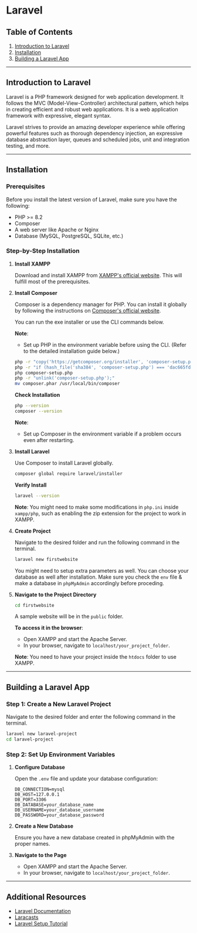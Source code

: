 # Laravel

## Table of Contents

1. [Introduction to Laravel](#introduction-to-laravel)
2. [Installation](#installation)
3. [Building a Laravel App](#building-a-laravel-app)

---

## Introduction to Laravel

Laravel is a PHP framework designed for web application development. It follows the MVC (Model-View-Controller) architectural pattern, which helps in creating efficient and robust web applications. It is a web application framework with expressive, elegant syntax.

Laravel strives to provide an amazing developer experience while offering powerful features such as thorough dependency injection, an expressive database abstraction layer, queues and scheduled jobs, unit and integration testing, and more.

---

## Installation

### Prerequisites

Before you install the latest version of Laravel, make sure you have the following:

- PHP >= 8.2
- Composer
- A web server like Apache or Nginx
- Database (MySQL, PostgreSQL, SQLite, etc.)

### Step-by-Step Installation

1. **Install XAMPP**

   Download and install XAMPP from [XAMPP's official website](https://www.apachefriends.org/download.html). This will fulfill most of the prerequisites.

2. **Install Composer**

   Composer is a dependency manager for PHP. You can install it globally by following the instructions on [Composer's official website](https://getcomposer.org/download/). 

   You can run the exe installer or use the CLI commands below.

   **Note**:
   - Set up PHP in the environment variable before using the CLI. (Refer to the detailed installation guide below.)

   ```sh
   php -r "copy('https://getcomposer.org/installer', 'composer-setup.php');"
   php -r "if (hash_file('sha384', 'composer-setup.php') === 'dac665fdc30fdd8ec78b38b9800061b4150413ff2e3b6f88543c636f7cd84f6db9189d43a81e5503cda447da73c7e5b6') { echo 'Installer verified'; } else { echo 'Installer corrupt'; unlink('composer-setup.php'); } echo PHP_EOL;"
   php composer-setup.php
   php -r "unlink('composer-setup.php');"
   mv composer.phar /usr/local/bin/composer
   ```

   **Check Installation**

   ```sh
   php --version
   composer --version
   ```

   **Note**:
   - Set up Composer in the environment variable if a problem occurs even after restarting.

3. **Install Laravel**

   Use Composer to install Laravel globally.

   ```sh
   composer global require laravel/installer
   ```

   **Verify Install**
   ```sh
   laravel --version
   ```

   **Note**: You might need to make some modifications in `php.ini` inside `xampp/php`, such as enabling the zip extension for the project to work in XAMPP.

4. **Create Project**

   Navigate to the desired folder and run the following command in the terminal.

   ```sh
   laravel new firstwebsite
   ```

   You might need to setup extra parameters as well. You can choose your database as well after installation. Make sure you check the `env` file & make a database in `phpMyAdmin` accordingly before proceding.

5. **Navigate to the Project Directory**

   ```sh
   cd firstwebsite
   ```

   A sample website will be in the `public` folder.

   **To access it in the browser**:

   - Open XAMPP and start the Apache Server.
   - In your browser, navigate to `localhost/your_project_folder`.

   **Note**: You need to have your project inside the `htdocs` folder to use XAMPP.

---

## Building a Laravel App

### Step 1: Create a New Laravel Project

Navigate to the desired folder and enter the following command in the terminal.

```sh
laravel new laravel-project
cd laravel-project
```

### Step 2: Set Up Environment Variables

1. **Configure Database**

   Open the `.env` file and update your database configuration:

   ```env
   DB_CONNECTION=mysql
   DB_HOST=127.0.0.1
   DB_PORT=3306
   DB_DATABASE=your_database_name
   DB_USERNAME=your_database_username
   DB_PASSWORD=your_database_password
   ```

2. **Create a New Database**

   Ensure you have a new database created in phpMyAdmin with the proper names.

3. **Navigate to the Page**

   - Open XAMPP and start the Apache Server.
   - In your browser, navigate to `localhost/your_project_folder`.

---

## Additional Resources

- [Laravel Documentation](https://laravel.com/docs)
- [Laracasts](https://laracasts.com)
- [Laravel Setup Tutorial](https://youtu.be/iBaM5LYgyPk?si=378JQf3-lo-nGLXh&t=0)
